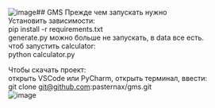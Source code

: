 ![image](https://github.com/pasternax/gms/assets/115981716/b78a27c9-fbf1-4b16-8cb7-bacccdc20e9c)## GMS
Прежде чем запускать нужно  
Установить зависимости:  
pip install -r requirements.txt  
generate.py можно больше не запускать, в data все есть.  
чтоб запустить calculator:  
python calculator.py  

Чтобы скачать проект:  
открыть VSCode или PyCharm, открыть терминал, ввести:  
git clone git@github.com:pasternax/gms.git  
![image](https://github.com/pasternax/gms/assets/115981716/88b8d08e-debe-4fa2-b5e3-386db512cde5)
